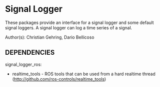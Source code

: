 Signal Logger
==============

These packages provide an interface for a signal logger and some default signal loggers.
A signal logger can log a time series of a signal.

Author(s): Christian Gehring, Dario Bellicoso

DEPENDENCIES
-----------------------------------------------------------------
signal_logger_ros:
* realtime_tools - ROS tools that can be used from a hard realtime thread (http://github.com/ros-controls/realtime_tools)